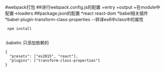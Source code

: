 #webpack打包
##进行webpack.config.js的配置
+entry
+output
+在module中配置->loaders
##package.json的配置
*react react-dom
*babel相关插件
*babel-plugin-transform-class-properties  --转译es6中class中的属性
```
 npm install
 
```
.babelrc 只添加依赖的
```
{
  "presets": ["es2015", "react"],
  "plugins": ["transform-class-properties"]
}
```



